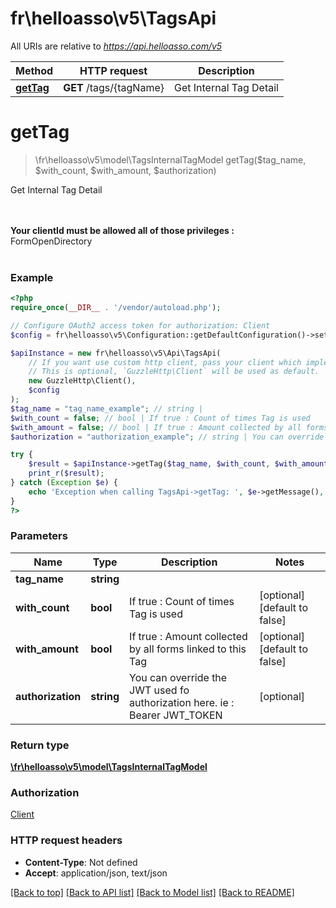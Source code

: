 # fr\helloasso\v5\TagsApi

All URIs are relative to *https://api.helloasso.com/v5*

Method | HTTP request | Description
------------- | ------------- | -------------
[**getTag**](TagsApi.md#getTag) | **GET** /tags/{tagName} | Get Internal Tag Detail


# **getTag**
> \fr\helloasso\v5\model\TagsInternalTagModel getTag($tag_name, $with_count, $with_amount, $authorization)

Get Internal Tag Detail

<br/><br/><b>Your clientId must be allowed all of those privileges : </b> <br/> FormOpenDirectory<br/><br/>

### Example
```php
<?php
require_once(__DIR__ . '/vendor/autoload.php');

// Configure OAuth2 access token for authorization: Client
$config = fr\helloasso\v5\Configuration::getDefaultConfiguration()->setAccessToken('YOUR_ACCESS_TOKEN');

$apiInstance = new fr\helloasso\v5\Api\TagsApi(
    // If you want use custom http client, pass your client which implements `GuzzleHttp\ClientInterface`.
    // This is optional, `GuzzleHttp\Client` will be used as default.
    new GuzzleHttp\Client(),
    $config
);
$tag_name = "tag_name_example"; // string | 
$with_count = false; // bool | If true : Count of times Tag is used
$with_amount = false; // bool | If true : Amount collected by all forms linked to this Tag
$authorization = "authorization_example"; // string | You can override the JWT used fo authorization here. ie : Bearer JWT_TOKEN

try {
    $result = $apiInstance->getTag($tag_name, $with_count, $with_amount, $authorization);
    print_r($result);
} catch (Exception $e) {
    echo 'Exception when calling TagsApi->getTag: ', $e->getMessage(), PHP_EOL;
}
?>
```

### Parameters

Name | Type | Description  | Notes
------------- | ------------- | ------------- | -------------
 **tag_name** | **string**|  |
 **with_count** | **bool**| If true : Count of times Tag is used | [optional] [default to false]
 **with_amount** | **bool**| If true : Amount collected by all forms linked to this Tag | [optional] [default to false]
 **authorization** | **string**| You can override the JWT used fo authorization here. ie : Bearer JWT_TOKEN | [optional]

### Return type

[**\fr\helloasso\v5\model\TagsInternalTagModel**](../Model/TagsInternalTagModel.md)

### Authorization

[Client](../../README.md#Client)

### HTTP request headers

 - **Content-Type**: Not defined
 - **Accept**: application/json, text/json

[[Back to top]](#) [[Back to API list]](../../README.md#documentation-for-api-endpoints) [[Back to Model list]](../../README.md#documentation-for-models) [[Back to README]](../../README.md)

